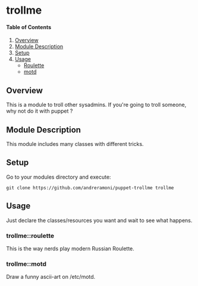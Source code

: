 # trollme

#### Table of Contents

1. [Overview](#overview)
2. [Module Description](#module-description)
3. [Setup](#Setup)
4. [Usage](#usage)
    * [Roulette](#trollme::roulette)
    * [motd](#trollme::motd)

## Overview

This is a module to troll other sysadmins.
If you're going to troll someone, why not do it with puppet ?

## Module Description

This module includes many classes with different tricks.

## Setup
Go to your modules directory and execute:

~~~shell
git clone https://github.com/andreramoni/puppet-trollme trollme
~~~

## Usage

Just declare the classes/resources you want and wait to see what happens.

### trollme::roulette

This is the way nerds play modern Russian Roulette.

### trollme::motd

Draw a funny ascii-art on /etc/motd.
